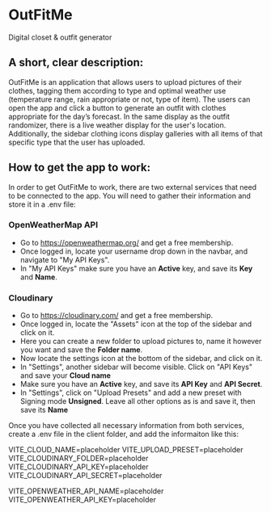 # OutFitMe
Digital closet & outfit generator

## A short, clear description:

OutFitMe is an application that allows users to upload pictures of their clothes, tagging them according to type and optimal weather use (temperature range, rain appropriate or not, type of item).
The users can open the app and click a button to generate an outfit with clothes appropriate for the day’s forecast. In the same display as the outfit randomizer, there is a live weather display for the user's location. 
Additionally, the sidebar clothing icons display galleries with all items of that specific type that the user has uploaded.

## How to get the app to work:

In order to get OutFitMe to work, there are two external services that need to be connected to the app. You will need to gather their information and store it in a .env file:

### OpenWeatherMap API 
- Go to https://openweathermap.org/ and get a free membership.
- Once logged in, locate your username drop down in the navbar, and navigate to "My API Keys".
- In "My API Keys" make sure you have an **Active** key, and save its **Key** and **Name**.
  
### Cloudinary 
- Go to https://cloudinary.com/ and get a free membership.
- Once logged in, locate the "Assets" icon at the top of the sidebar and click on it.
- Here you can create a new folder to upload pictures to, name it however you want and save the **Folder name**.
- Now locate the settings icon at the bottom of the sidebar, and click on it.
- In "Settings", another sidebar will become visible. Click on "API Keys" and save your **Cloud name**
- Make sure you have an **Active** key, and save its **API Key** and **API Secret**.
- In "Settings", click on "Upload Presets" and add a new preset with Signing mode **Unsigned**. Leave all other options as is and save it, then save its **Name**
    
Once you have collected all necessary information from both services, create a .env file in the client folder, and add the informaiton like this:

VITE_CLOUD_NAME=placeholder
VITE_UPLOAD_PRESET=placeholder
VITE_CLOUDINARY_FOLDER=placeholder
VITE_CLOUDINARY_API_KEY=placeholder
VITE_CLOUDINARY_API_SECRET=placeholder

VITE_OPENWEATHER_API_NAME=placeholder
VITE_OPENWEATHER_API_KEY=placeholder
  

